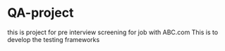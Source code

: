 # QA-project
this is project for pre interview screening for job with ABC.com
This is to develop the testing frameworks
